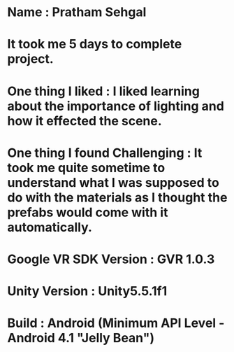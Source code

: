 # Name : Pratham Sehgal
# It took me 5 days to complete project.
# One thing I liked : I liked learning about the importance of lighting and how it effected the scene.
# One thing I found Challenging : It took me quite sometime to understand what I was supposed to do with the materials as I thought the prefabs would come with it automatically.
# Google VR SDK Version : GVR 1.0.3
# Unity Version : Unity5.5.1f1
# Build : Android (Minimum API Level - Android 4.1 "Jelly Bean")
